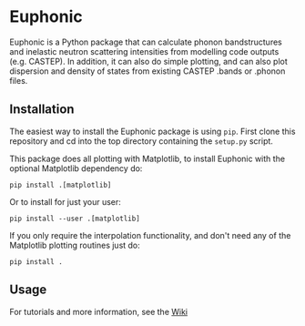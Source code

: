 # Euphonic
Euphonic is a Python package that can calculate phonon bandstructures and
inelastic neutron scattering intensities from modelling code outputs (e.g.
CASTEP). In addition, it can also do simple plotting, and can also plot
dispersion and density of states from existing CASTEP .bands or .phonon files.

## Installation
The easiest way to install the Euphonic package is using `pip`. First clone
this repository and cd into the top directory containing the `setup.py` script.

This package does all plotting with Matplotlib, to install Euphonic with the
optional Matplotlib dependency do:
```
pip install .[matplotlib]
```
Or to install for just your user:
```
pip install --user .[matplotlib]
```
If you only require the interpolation functionality, and don't need any of the
Matplotlib plotting routines just do:
```
pip install .
```

## Usage
For tutorials and more information, see the [Wiki](https://github.com/pace-neutrons/Euphonic/wiki)
